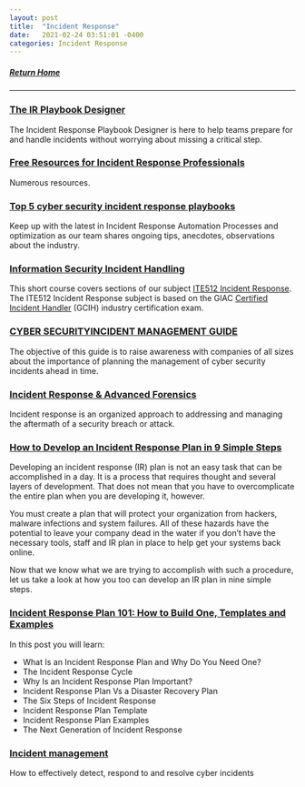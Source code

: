 ```yaml
---
layout: post
title:  "Incident Response"
date:   2021-02-24 03:51:01 -0400
categories: Incident Response
---
```


##### [Return Home](https://thegetch.github.io/penetration/testing/resources/2020/07/24/Home/)

---

### [The IR Playbook Designer](https://www.incidentresponse.com/playbooks/)

The Incident Response Playbook Designer is here to help teams prepare for and handle incidents without worrying about missing a critical step.

### [Free Resources for Incident Response Professionals](https://www.appliedincidentresponse.com/resources/)

Numerous resources.

### [Top 5 cyber security incident response playbooks](https://ayehu.com/cyber-security-incident-response-automation/top-5-cyber-security-incident-response-playbooks/)

Keep up with the latest in Incident  Response Automation Processes and optimization as our team shares ongoing tips, anecdotes, observations about the industry.

### [Information Security Incident Handling](https://www.itmasters.edu.au/free-short-course-information-security-incident-handling/)

This short course covers sections of our subject [ITE512 Incident Response](http://www.csu.edu.au/handbook/handbook14/subjects/ITE512.html). The ITE512 Incident Response subject is based on the GIAC [Certified Incident Handler](https://www.giac.org/certification/certified-incident-handler-gcih) (GCIH) industry certification exam.

### [CYBER SECURITYINCIDENT MANAGEMENT GUIDE](https://www.cybersecuritycoalition.be/content/uploads/cybersecurity-incident-management-guide-EN.pdf)

The objective of this guide is to raise awareness  with  companies  of  all  sizes  about the importance of planning the management of cyber security incidents ahead in time.

### [Incident Response & Advanced Forensics](https://www.cybrary.it/skill-certification-course/incident-response-certification-training-course/)

Incident response is an organized approach to addressing and managing the aftermath of a security breach or attack.

### [How to Develop an Incident Response Plan in 9 Simple Steps](https://resources.infosecinstitute.com/topic/develop-incident-response-plan-9-simple-steps/)

Developing an incident response (IR) plan is not an easy task that can be accomplished in a day. It is a process that requires thought and several layers of development. That does not mean that you have to overcomplicate the entire plan when you are developing it, however.

You must create a plan that will protect your organization from hackers, malware infections and system failures. All of these hazards have the potential to leave your company dead in the water if you don’t have the necessary tools, staff and IR plan in place to help get your systems back online.

Now that we know what we are trying to accomplish with such a procedure, let us take a look at how you too can develop an IR plan in nine simple steps.

### [Incident Response Plan 101: How to Build One, Templates and Examples](https://www.exabeam.com/incident-response/incident-response-plan/)

In this post you will learn:
- What Is an Incident Response Plan and Why Do You Need One?
- The Incident Response Cycle
- Why Is an Incident Response Plan Important?
- Incident Response Plan Vs a Disaster Recovery Plan
- The Six Steps of Incident Response
- Incident Response Plan Template
- Incident Response Plan Examples
- The Next Generation of Incident Response 

### [Incident management](https://www.ncsc.gov.uk/collection/incident-management/incident-response)

How to effectively detect, respond to and resolve cyber incidents